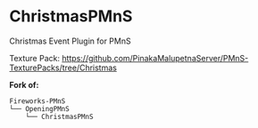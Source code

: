 # ChristmasPMnS

Christmas Event Plugin for PMnS

Texture Pack: https://github.com/PinakaMalupetnaServer/PMnS-TexturePacks/tree/Christmas

**Fork of:**
```
Fireworks-PMnS
└── OpeningPMnS
    └── ChristmasPMnS
```    
